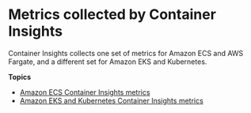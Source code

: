 # Metrics collected by Container Insights<a name="Container-Insights-metrics"></a>

Container Insights collects one set of metrics for Amazon ECS and AWS Fargate, and a different set for Amazon EKS and Kubernetes\.

**Topics**
+ [Amazon ECS Container Insights metrics](Container-Insights-metrics-ECS.md)
+ [Amazon EKS and Kubernetes Container Insights metrics](Container-Insights-metrics-EKS.md)